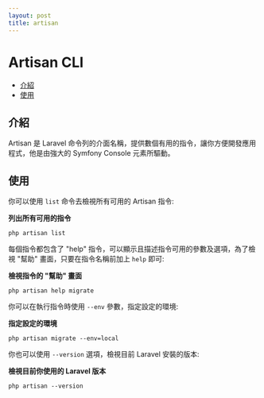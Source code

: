 ```yaml
---
layout: post
title: artisan
---
```

# Artisan CLI

- [介紹](#introduction)
- [使用](#usage)

<a name="introduction"></a>
## 介紹

Artisan 是 Laravel 命令列的介面名稱，提供數個有用的指令，讓你方便開發應用程式，他是由強大的 Symfony Console 元素所驅動。

<a name="usage"></a>
## 使用

你可以使用 `list` 命令去檢視所有可用的 Artisan 指令:

**列出所有可用的指令**

	php artisan list

每個指令都包含了 "help" 指令，可以顯示且描述指令可用的參數及選項，為了檢視 "幫助" 畫面，只要在指令名稱前加上 `help` 即可:

**檢視指令的 "幫助" 畫面**

	php artisan help migrate

你可以在執行指令時使用 `--env` 參數，指定設定的環境:

**指定設定的環境**

	php artisan migrate --env=local

你也可以使用 `--version` 選項，檢視目前 Laravel 安裝的版本:

**檢視目前你使用的 Laravel 版本**

	php artisan --version
